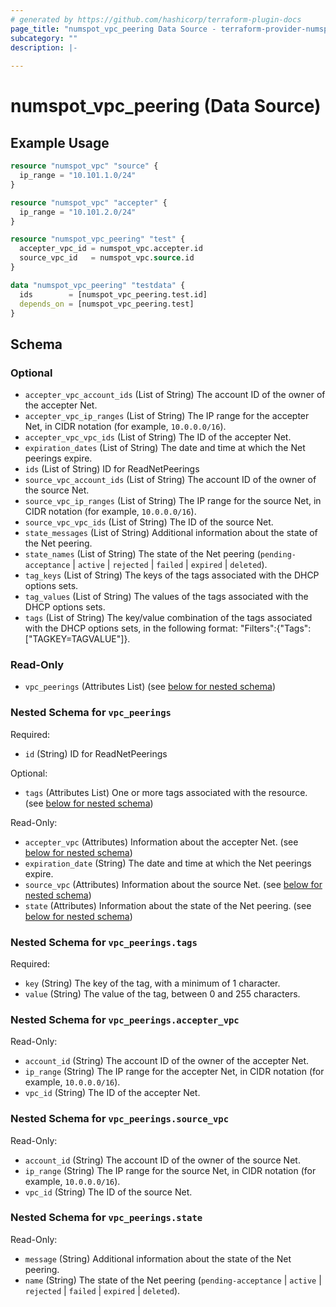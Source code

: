 ```yaml
---
# generated by https://github.com/hashicorp/terraform-plugin-docs
page_title: "numspot_vpc_peering Data Source - terraform-provider-numspot"
subcategory: ""
description: |-
  
---
```


# numspot_vpc_peering (Data Source)



## Example Usage

```terraform
resource "numspot_vpc" "source" {
  ip_range = "10.101.1.0/24"
}

resource "numspot_vpc" "accepter" {
  ip_range = "10.101.2.0/24"
}

resource "numspot_vpc_peering" "test" {
  accepter_vpc_id = numspot_vpc.accepter.id
  source_vpc_id   = numspot_vpc.source.id
}

data "numspot_vpc_peering" "testdata" {
  ids        = [numspot_vpc_peering.test.id]
  depends_on = [numspot_vpc_peering.test]
}
```

<!-- schema generated by tfplugindocs -->
## Schema

### Optional

- `accepter_vpc_account_ids` (List of String) The account ID of the owner of the accepter Net.
- `accepter_vpc_ip_ranges` (List of String) The IP range for the accepter Net, in CIDR notation (for example, `10.0.0.0/16`).
- `accepter_vpc_vpc_ids` (List of String) The ID of the accepter Net.
- `expiration_dates` (List of String) The date and time at which the Net peerings expire.
- `ids` (List of String) ID for ReadNetPeerings
- `source_vpc_account_ids` (List of String) The account ID of the owner of the source Net.
- `source_vpc_ip_ranges` (List of String) The IP range for the source Net, in CIDR notation (for example, `10.0.0.0/16`).
- `source_vpc_vpc_ids` (List of String) The ID of the source Net.
- `state_messages` (List of String) Additional information about the state of the Net peering.
- `state_names` (List of String) The state of the Net peering (`pending-acceptance` \| `active` \| `rejected` \| `failed` \| `expired` \| `deleted`).
- `tag_keys` (List of String) The keys of the tags associated with the DHCP options sets.
- `tag_values` (List of String) The values of the tags associated with the DHCP options sets.
- `tags` (List of String) The key/value combination of the tags associated with the DHCP options sets, in the following format: "Filters":{"Tags":["TAGKEY=TAGVALUE"]}.

### Read-Only

- `vpc_peerings` (Attributes List) (see [below for nested schema](#nestedatt--vpc_peerings))

<a id="nestedatt--vpc_peerings"></a>
### Nested Schema for `vpc_peerings`

Required:

- `id` (String) ID for ReadNetPeerings

Optional:

- `tags` (Attributes List) One or more tags associated with the resource. (see [below for nested schema](#nestedatt--vpc_peerings--tags))

Read-Only:

- `accepter_vpc` (Attributes) Information about the accepter Net. (see [below for nested schema](#nestedatt--vpc_peerings--accepter_vpc))
- `expiration_date` (String) The date and time at which the Net peerings expire.
- `source_vpc` (Attributes) Information about the source Net. (see [below for nested schema](#nestedatt--vpc_peerings--source_vpc))
- `state` (Attributes) Information about the state of the Net peering. (see [below for nested schema](#nestedatt--vpc_peerings--state))

<a id="nestedatt--vpc_peerings--tags"></a>
### Nested Schema for `vpc_peerings.tags`

Required:

- `key` (String) The key of the tag, with a minimum of 1 character.
- `value` (String) The value of the tag, between 0 and 255 characters.


<a id="nestedatt--vpc_peerings--accepter_vpc"></a>
### Nested Schema for `vpc_peerings.accepter_vpc`

Read-Only:

- `account_id` (String) The account ID of the owner of the accepter Net.
- `ip_range` (String) The IP range for the accepter Net, in CIDR notation (for example, `10.0.0.0/16`).
- `vpc_id` (String) The ID of the accepter Net.


<a id="nestedatt--vpc_peerings--source_vpc"></a>
### Nested Schema for `vpc_peerings.source_vpc`

Read-Only:

- `account_id` (String) The account ID of the owner of the source Net.
- `ip_range` (String) The IP range for the source Net, in CIDR notation (for example, `10.0.0.0/16`).
- `vpc_id` (String) The ID of the source Net.


<a id="nestedatt--vpc_peerings--state"></a>
### Nested Schema for `vpc_peerings.state`

Read-Only:

- `message` (String) Additional information about the state of the Net peering.
- `name` (String) The state of the Net peering (`pending-acceptance` \| `active` \| `rejected` \| `failed` \| `expired` \| `deleted`).
